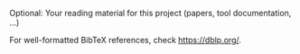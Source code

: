 Optional: Your reading material for this project (papers, tool documentation, ...)

For well-formatted BibTeX references, check <https://dblp.org/>.
